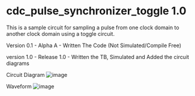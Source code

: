 # cdc_pulse_synchronizer_toggle 1.0

This is a sample circuit for sampling a pulse from one clock domain to another clock domain using a toggle circuit.


Version 0.1 - Alpha A - Written The Code (Not Simulated/Compile Free)

version 1.0 - Release 1.0 - Written the TB, Simulated and Added the circuit diagrams

Circuit Diagram
![image](https://user-images.githubusercontent.com/22993146/112364193-460f7f00-8cfc-11eb-9242-e78c408db935.png)

Waveform
![image](https://user-images.githubusercontent.com/22993146/112364111-32fcaf00-8cfc-11eb-8ea8-b1714e219d25.png)

